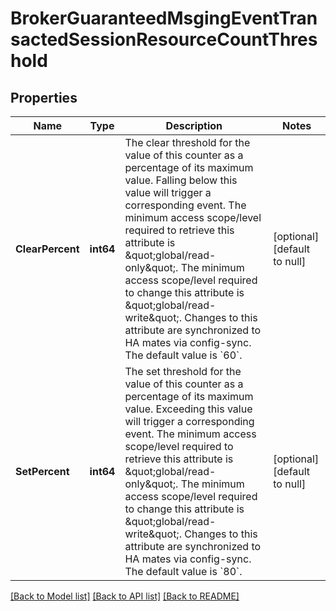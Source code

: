 # BrokerGuaranteedMsgingEventTransactedSessionResourceCountThreshold

## Properties
Name | Type | Description | Notes
------------ | ------------- | ------------- | -------------
**ClearPercent** | **int64** | The clear threshold for the value of this counter as a percentage of its maximum value. Falling below this value will trigger a corresponding event.  The minimum access scope/level required to retrieve this attribute is \&quot;global/read-only\&quot;. The minimum access scope/level required to change this attribute is \&quot;global/read-write\&quot;. Changes to this attribute are synchronized to HA mates via config-sync. The default value is &#x60;60&#x60;. | [optional] [default to null]
**SetPercent** | **int64** | The set threshold for the value of this counter as a percentage of its maximum value. Exceeding this value will trigger a corresponding event.  The minimum access scope/level required to retrieve this attribute is \&quot;global/read-only\&quot;. The minimum access scope/level required to change this attribute is \&quot;global/read-write\&quot;. Changes to this attribute are synchronized to HA mates via config-sync. The default value is &#x60;80&#x60;. | [optional] [default to null]

[[Back to Model list]](../README.md#documentation-for-models) [[Back to API list]](../README.md#documentation-for-api-endpoints) [[Back to README]](../README.md)

